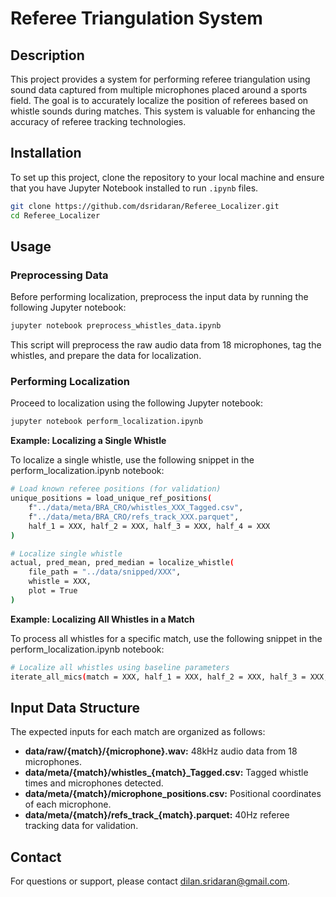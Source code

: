 # Referee Triangulation System

## Description
This project provides a system for performing referee triangulation using sound data captured from multiple microphones placed around a sports field. The goal is to accurately localize the position of referees based on whistle sounds during matches. This system is valuable for enhancing the accuracy of referee tracking technologies.

## Installation
To set up this project, clone the repository to your local machine and ensure that you have Jupyter Notebook installed to run `.ipynb` files.

```bash
git clone https://github.com/dsridaran/Referee_Localizer.git
cd Referee_Localizer
```

## Usage

### Preprocessing Data

Before performing localization, preprocess the input data by running the following Jupyter notebook:

```bash
jupyter notebook preprocess_whistles_data.ipynb
```

This script will preprocess the raw audio data from 18 microphones, tag the whistles, and prepare the data for localization.

### Performing Localization

Proceed to localization using the following Jupyter notebook:

```bash
jupyter notebook perform_localization.ipynb
```

**Example: Localizing a Single Whistle**

To localize a single whistle, use the following snippet in the perform_localization.ipynb notebook:

```bash
# Load known referee positions (for validation)
unique_positions = load_unique_ref_positions(
    f"../data/meta/BRA_CRO/whistles_XXX_Tagged.csv",
    f"../data/meta/BRA_CRO/refs_track_XXX.parquet",
    half_1 = XXX, half_2 = XXX, half_3 = XXX, half_4 = XXX
)

# Localize single whistle
actual, pred_mean, pred_median = localize_whistle(
    file_path = "../data/snipped/XXX",
    whistle = XXX,
    plot = True
)
```

**Example: Localizing All Whistles in a Match**

To process all whistles for a specific match, use the following snippet in the perform_localization.ipynb notebook:

```bash
# Localize all whistles using baseline parameters
iterate_all_mics(match = XXX, half_1 = XXX, half_2 = XXX, half_3 = XXX, half_4 = XXX, whistles = XXX)
```

## Input Data Structure

The expected inputs for each match are organized as follows:

- **data/raw/{match}/{microphone}.wav:** 48kHz audio data from 18 microphones.
- **data/meta/{match}/whistles_{match}_Tagged.csv:** Tagged whistle times and microphones detected.
- **data/meta/{match}/microphone_positions.csv:** Positional coordinates of each microphone.
- **data/meta/{match}/refs_track_{match}.parquet:** 40Hz referee tracking data for validation.

## Contact

For questions or support, please contact dilan.sridaran@gmail.com.
